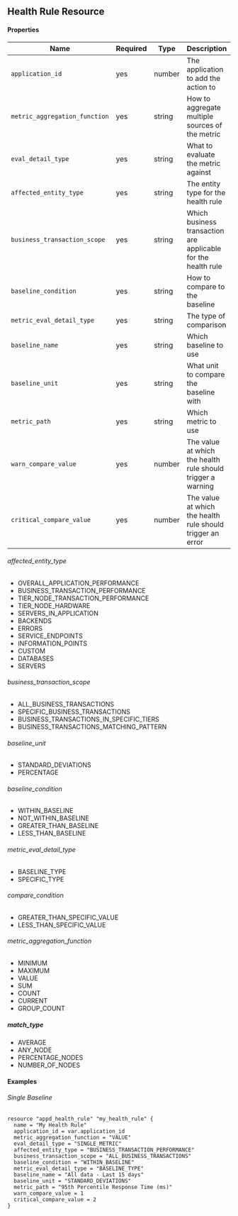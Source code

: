 ## Health Rule Resource

#### Properties

|Name|Required|Type|Description|Example|
|----|--------|----|-----------|-------|
|`application_id`|yes|number|The application to add the action to|`32423`|
|`metric_aggregation_function`|yes|string|How to aggregate multiple sources of the metric|`"VALUE"`|
|`eval_detail_type`|yes|string|What to evaluate the metric against|`"SINGLE_METRIC"`|
|`affected_entity_type`|yes|string|The entity type for the health rule|`"OVERALL_APPLICATION_PERFORMANCE"`|
|`business_transaction_scope`|yes|string|Which business transaction are applicable for the health rule|`"ALL_BUSINESS_TRANSACTIONS"`|
|`baseline_condition`|yes|string|How to compare to the baseline|`"WITHIN_BASELINE"`|
|`metric_eval_detail_type`|yes|string|The type of comparison|`"BASELINE_TYPE"`|
|`baseline_name`|yes|string|Which baseline to use|`"All data - Last 15 days"`|
|`baseline_unit`|yes|string|What unit to compare the baseline with|`"PERCENTAGE"`|
|`metric_path`|yes|string|Which metric to use|`"95th Percentile Response Time (ms)"`|
|`warn_compare_value`|yes|number|The value at which the health rule should trigger a warning|`1`|
|`critical_compare_value`|yes|number|The value at which the health rule should trigger an error|`2`|

###### affected_entity_type
- OVERALL_APPLICATION_PERFORMANCE
- BUSINESS_TRANSACTION_PERFORMANCE
- TIER_NODE_TRANSACTION_PERFORMANCE
- TIER_NODE_HARDWARE
- SERVERS_IN_APPLICATION
- BACKENDS
- ERRORS
- SERVICE_ENDPOINTS
- INFORMATION_POINTS
- CUSTOM
- DATABASES
- SERVERS

###### business_transaction_scope
- ALL_BUSINESS_TRANSACTIONS
- SPECIFIC_BUSINESS_TRANSACTIONS
- BUSINESS_TRANSACTIONS_IN_SPECIFIC_TIERS
- BUSINESS_TRANSACTIONS_MATCHING_PATTERN

###### baseline_unit
- STANDARD_DEVIATIONS
- PERCENTAGE

###### baseline_condition
- WITHIN_BASELINE
- NOT_WITHIN_BASELINE
- GREATER_THAN_BASELINE
- LESS_THAN_BASELINE

###### metric_eval_detail_type
- BASELINE_TYPE
- SPECIFIC_TYPE

###### compare_condition
- GREATER_THAN_SPECIFIC_VALUE
- LESS_THAN_SPECIFIC_VALUE

###### metric_aggregation_function
- MINIMUM
- MAXIMUM
- VALUE
- SUM
- COUNT
- CURRENT
- GROUP_COUNT

##### match_type
- AVERAGE
- ANY_NODE
- PERCENTAGE_NODES
- NUMBER_OF_NODES

#### Examples

###### Single Baseline 
```hcl
resource "appd_health_rule" "my_health_rule" {
  name = "My Health Rule"
  application_id = var.application_id
  metric_aggregation_function = "VALUE"
  eval_detail_type = "SINGLE_METRIC"
  affected_entity_type = "BUSINESS_TRANSACTION_PERFORMANCE"
  business_transaction_scope = "ALL_BUSINESS_TRANSACTIONS"
  baseline_condition = "WITHIN_BASELINE"
  metric_eval_detail_type = "BASELINE_TYPE"
  baseline_name = "All data - Last 15 days"
  baseline_unit = "STANDARD_DEVIATIONS"
  metric_path = "95th Percentile Response Time (ms)"
  warn_compare_value = 1
  critical_compare_value = 2
}
```
